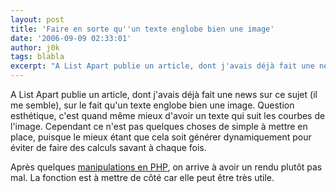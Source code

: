 ```yaml
---
layout: post
title: 'Faire en sorte qu''un texte englobe bien une image'
date: '2006-09-09 02:33:01'
author: j0k
tags: blabla
excerpt: "A List Apart publie un article, dont j'avais déjà fait une news sur ce sujet (il me semble), sur le fait qu'un texte englobe bien une image.     \nQuestion esthétique, c'est quand même mieux d'avoir un texte qui suit les courbes de l'image. Cependant ce n'est pas quelques choses de simple à mettre en place, puisque le mieux étant que cela soit générer      …"
---
```


A List Apart publie un article, dont j'avais déjà fait une news sur ce sujet (il me semble), sur le fait qu'un texte englobe bien une image.
Question esthétique, c'est quand même mieux d'avoir un texte qui suit les courbes de l'image. Cependant ce n'est pas quelques choses de simple à mettre en place, puisque le mieux étant que cela soit générer dynamiquement pour éviter de faire des calculs savant à chaque fois.

Après quelques [manipulations en PHP](http://www.alistapart.com/articles/sandbags), on arrive à avoir un rendu plutôt pas mal. La fonction est à mettre de côté car elle peut être très utile.
